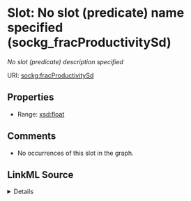 

# Slot: No slot (predicate) name specified (sockg_fracProductivitySd)


_No slot (predicate) description specified_







URI: [sockg:fracProductivitySd](https://idir.uta.edu/sockg-ontology/docs/fracProductivitySd)



<!-- no inheritance hierarchy -->








## Properties

* Range: [xsd:float](http://www.w3.org/2001/XMLSchema#float)





## Comments

* No occurrences of this slot in the graph.



## LinkML Source

<details>

```yaml
name: sockg_fracProductivitySd
description: No slot (predicate) description specified
title: No slot (predicate) name specified
comments:
- No occurrences of this slot in the graph.
from_schema: soc-kg
rank: 1000
domain: sockg_YieldNutrientUptake
slot_uri: sockg:fracProductivitySd
alias: sockg_fracProductivitySd
range: float

```
</details>